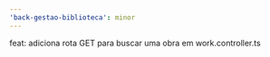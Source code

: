 ```yaml
---
'back-gestao-biblioteca': minor
---
```


feat: adiciona rota GET para buscar uma obra em work.controller.ts
